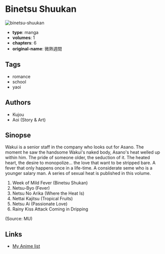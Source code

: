 # Binetsu Shuukan

![binetsu-shuukan](https://cdn.myanimelist.net/images/manga/3/85187.jpg)

-   **type**: manga
-   **volumes**: 1
-   **chapters**: 6
-   **original-name**: 微熱週間

## Tags

-   romance
-   school
-   yaoi

## Authors

-   Kujou
-   Aoi (Story & Art)

## Sinopse

Wakui is a senior staff in the company who looks out for Asano. The moment he saw the handsome Wakui's naked body, Asano's heat welled up within him. The pride of someone older, the seduction of it. The heated heart, the desire to monopolize... the love that want to be stripped bare. A fever that only happens once in a life-time. A considerate seme who is a younger salary man. A series of sexual heat is published in this volume.

1. Week of Mild Fever (Binetsu Shukan)
2. Netsu-Byo (Fever)
3. Netsu No Arika (Where the Heat Is)
4. Nettai Kajitsu (Tropical Fruits)
5. Netsu Ai (Passionate Love)
6. Rainy Kiss Attack Coming in Dripping

(Source: MU)

## Links

-   [My Anime list](https://myanimelist.net/manga/1137/Binetsu_Shuukan)
